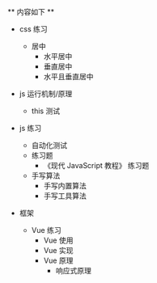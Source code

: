 ** 内容如下 **

- css 练习
    - 居中
        - 水平居中
        - 垂直居中
        - 水平且垂直居中

- js 运行机制/原理
    - this 测试

- js 练习
    - 自动化测试
    - 练习题
        - 《现代 JavaScript 教程》 练习题
    - 手写算法
        - 手写内置算法
        - 手写工具算法

- 框架
    - Vue 练习
        - Vue 使用
        - Vue 实现
        - Vue 原理
            - 响应式原理